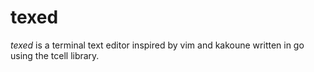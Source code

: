 # texed

*texed* is a terminal text editor inspired by vim and kakoune written in go using the tcell library.
